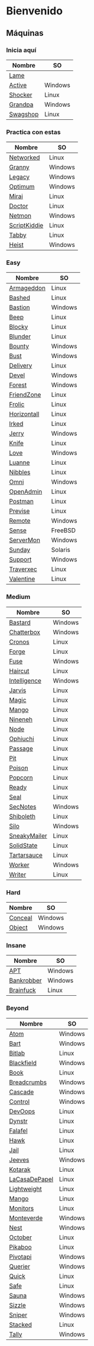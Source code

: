 # Bienvenido

## Máquinas

### Inicia aquí
|Nombre|SO|
|-----|-------|
|[Lame](./TJ_Null/01_Easy/Linux/Lame/index.md)|
|[Active](./TJ_Null/01_Easy/Windows/Active/index.md)|Windows|
|[Shocker](./TJ_Null/01_Easy/Linux/Shocker/index.md)|Linux|
|[Grandpa](./TJ_Null/01_Easy/Windows/Grandpa/index.md)|Windows|
|[Swagshop](./TJ_Null/01_Easy/Linux/Swagshop/index.md)|Linux|


### Practica con estas
|Nombre|SO|
|-----|-------|
|[Networked](./TJ_Null/01_Easy/Linux/Networked/index.md)|Linux|
|[Granny](./TJ_Null/01_Easy/Windows/Granny/index.md)|Windows|
|[Legacy](./TJ_Null/01_Easy/Windows/Legacy/index.md)|Windows|
|[Optimum](./TJ_Null/01_Easy/Windows/Optimum/index.md)|Windows|
|[Mirai](./TJ_Null/01_Easy/Linux/Mirai/index.md)|Linux|
|[Doctor](./TJ_Null/01_Easy/Linux/Doctor/index.md)|Linux|
|[Netmon](./TJ_Null/05_Beyond/Windows/Netmon/index.md)|Windows|
|[ScriptKiddie](./TJ_Null/01_Easy/Linux/ScriptKiddie/index.md)|Linux|
|[Tabby](./TJ_Null/01_Easy/Linux/Tabby/index.md)|Linux|
|[Heist](./TJ_Null/01_Easy/Linux/Tabby/index.md)|Windows|

### Easy
|Nombre|SO|
|-----|-------|
|[Armageddon](./TJ_Null/01_Easy/Linux/Armageddon/index.md)|Linux|
|[Bashed](./TJ_Null/01_Easy/Linux/Bashed/index.md)|Linux|
|[Bastion](./TJ_Null/01_Easy/Windows/Bastion/index.md)|Windows|
|[Beep](./TJ_Null/01_Easy/Linux/Beep/index.md)|Linux|
|[Blocky](./TJ_Null/01_Easy/Linux/Blocky/index.md)|Linux|
|[Blunder](./TJ_Null/01_Easy/Linux/Blunder/index.md)|Linux|
|[Bounty](./TJ_Null/01_Easy/Windows/Bounty/index.md)|Windows|
|[Bust](./TJ_Null/01_Easy/Windows/Bust/index.md)|Windows|
|[Delivery](./TJ_Null/01_Easy/Linux/Delivery/index.md)|Linux|
|[Devel](./TJ_Null/01_Easy/Windows/Devel/index.md)|Windows|
|[Forest](./TJ_Null/01_Easy/Windows/Forest/index.md)|Windows|
|[FriendZone](./TJ_Null/01_Easy/Linux/FriendZone/index.md)|Linux|
|[Frolic](./TJ_Null/01_Easy/Linux/Frolic/index.md)|Linux|
|[Horizontall](./TJ_Null/01_Easy/Linux/Horizontall/index.md)|Linux|
|[Irked](./TJ_Null/01_Easy/Linux/Irked/index.md)|Linux|
|[Jerry](./TJ_Null/01_Easy/Windows/Jerry/index.md)|Windows|
|[Knife](./TJ_Null/01_Easy/Linux/Knife/index.md)|Linux|
|[Love](./TJ_Null/01_Easy/Windows/Love/index.md)|Windows|
|[Luanne](./TJ_Null/01_Easy/Linux/Luanne/index.md)|Linux|
|[Nibbles](./TJ_Null/01_Easy/Linux/Nibbles/index.md)|Linux|
|[Omni](./TJ_Null/01_Easy/Windows/Omni/index.md)|Windows|
|[OpenAdmin](./TJ_Null/01_Easy/Linux/OpenAdmin/index.md)|Linux|
|[Postman](./TJ_Null/01_Easy/Linux/Postman/index.md)|Linux|
|[Previse](./TJ_Null/01_Easy/Linux/Previse/index.md)|Linux|
|[Remote](./TJ_Null/01_Easy/Windows/Remote/index.md)|Windows|
|[Sense](./TJ_Null/01_Easy/Linux/Sense/index.md)|FreeBSD|
|[ServerMon](./TJ_Null/01_Easy/Windows/ServerMon/index.md)|Windows|
|[Sunday](./TJ_Null/01_Easy/Linux/Sunday/index.md)|Solaris|
|[Support](./TJ_Null/01_Easy/Windows/Support/index.md)|Windows|
|[Traverxec](./TJ_Null/01_Easy/Linux/Traverxec/index.md)|Linux|
|[Valentine](./TJ_Null/01_Easy/Linux/Valentine/index.md)|Linux|


### Medium

|Nombre|SO|
|-----|-------|
|[Bastard](./TJ_Null/02_Medium/Windows/Bastard/index.md)|Windows|
|[Chatterbox](./TJ_Null/02_Medium/Windows/Chatterbox/index.md)|Windows|
|[Cronos](./TJ_Null/02_Medium/Linux/Cronos/index.md)|Linux|
|[Forge](./TJ_Null/02_Medium/Linux/Forge/index.md)|Linux|
|[Fuse](./TJ_Null/02_Medium/Windows/Fuse/index.md)|Windows|
|[Haircut](./TJ_Null/02_Medium/Linux/Haircut/index.md)|Linux|
|[Intelligence](./TJ_Null/02_Medium/Windows/Intelligence/index.md)|Windows|
|[Jarvis](./TJ_Null/02_Medium/Linux/Jarvis/index.md)|Linux|
|[Magic](./TJ_Null/02_Medium/Linux/Magic/index.md)|Linux|
|[Mango](./TJ_Null/02_Medium/Linux/Mango/index.md)|Linux|
|[Nineneh](./TJ_Null/02_Medium/Linux/Nineneh/index.md)|Linux|
|[Node](./TJ_Null/02_Medium/Linux/Node/index.md)|Linux|
|[Ophiuchi](./TJ_Null/02_Medium/Linux/Ophiuchi/index.md)|Linux|
|[Passage](./TJ_Null/02_Medium/Linux/Passage/index.md)|Linux|
|[Pit](./TJ_Null/02_Medium/Linux/Pit/index.md)|Linux|
|[Poison](./TJ_Null/02_Medium/Linux/Poison/index.md)|Linux|
|[Popcorn](./TJ_Null/02_Medium/Linux/Popcorn/index.md)|Linux|
|[Ready](./TJ_Null/02_Medium/Linux/Ready/index.md)|Linux|
|[Seal](./TJ_Null/02_Medium/Linux/Seal/index.md)|Linux|
|[SecNotes](./TJ_Null/02_Medium/Windows/SecNotes/index.md)|Windows|
|[Shiboleth](./TJ_Null/02_Medium/Linux/Shiboleth/index.md)|Linux|
|[Silo](./TJ_Null/02_Medium/Windows/Silo/index.md)|Windows|
|[SneakyMailer](./TJ_Null/02_Medium/Linux/SneakyMailer/index.md)|Linux|
|[SolidState](./TJ_Null/02_Medium/Linux/SolidState/index.md)|Linux|
|[Tartarsauce](./TJ_Null/02_Medium/Linux/Tartarsauce/index.md)|Linux|
|[Worker](./TJ_Null/02_Medium/Windows/Worker/index.md)|Windows|
|[Writer](./TJ_Null/02_Medium/Linux/Writer/index.md)|Linux|


### Hard

|Nombre|SO|
|-----|-------|
|[Conceal](./TJ_Null/03_Hard/Windows/Conceal/index.md)|Windows|
|[Object](./TJ_Null/03_Hard/Windows/Object/index.md)|Windows|

### Insane

|Nombre|SO|
|-----|-------|
|[APT](./TJ_Null/04_Insane/Windows/APT/index.md)|Windows|
|[Bankrobber](./TJ_Null/04_Insane/Windows/Bankrobber/index.md)|Windows|
|[Brainfuck](./TJ_Null/04_Insane/Linux/Brainfuck/index.md)|Linux|


### Beyond

|Nombre|SO|
|-----|-------|
|[Atom](./TJ_Null/05_Beyond/Windows/Atom/index.md)|Windows|
|[Bart](./TJ_Null/05_Beyond/Windows/Bart/index.md)|Windows|
|[Bitlab](./TJ_Null/05_Beyond/Linux/Bitlab/index.md)|Linux|
|[Blackfield](./TJ_Null/05_Beyond/Windows/Blackfield/index.md)|Windows|
|[Book](./TJ_Null/05_Beyond/Linux/Book/index.md)|Linux|
|[Breadcrumbs](./TJ_Null/05_Beyond/Windows/Breadcrumbs/index.md)|Windows|
|[Cascade](./TJ_Null/05_Beyond/Windows/Cascade/index.md)|Windows|
|[Control](./TJ_Null/05_Beyond/Windows/Control/index.md)|Windows|
|[DevOops](./TJ_Null/05_Beyond/Linux/DevOops/index.md)|Linux|
|[Dynstr](./TJ_Null/05_Beyond/Linux/Dynstr/index.md)|Linux|
|[Falafel](./TJ_Null/05_Beyond/Linux/Falafel/index.md)|Linux|
|[Hawk](./TJ_Null/05_Beyond/Linux/Hawk/index.md)|Linux|
|[Jail](./TJ_Null/05_Beyond/Linux/Jail/index.md)|Linux|
|[Jeeves](./TJ_Null/05_Beyond/Windows/Jeeves/index.md)|Windows|
|[Kotarak](./TJ_Null/05_Beyond/Linux/Kotarak/index.md)|Linux|
|[LaCasaDePapel](./TJ_Null/05_Beyond/Linux/LaCasaDePapel/index.md)|Linux|
|[Lightweight](./TJ_Null/05_Beyond/Linux/Lightweight/index.md)|Linux|
|[Mango](./TJ_Null/05_Beyond/Linux/Mango/index.md)|Linux|
|[Monitors](./TJ_Null/05_Beyond/Linux/Monitors/index.md)|Linux|
|[Monteverde](./TJ_Null/05_Beyond/Windows/Monteverde/index.md)|Windows|
|[Nest](./TJ_Null/05_Beyond/Windows/Nest/index.md)|Windows|
|[October](./TJ_Null/05_Beyond/Linux/October/index.md)|Linux|
|[Pikaboo](./TJ_Null/05_Beyond/Linux/Pikaboo/index.md)|Linux|	
|[Pivotapi](./TJ_Null/05_Beyond/Windows/Pivotapi/index.md)|Windows|
|[Querier](./TJ_Null/05_Beyond/Windows/Querier/index.md)|Windows|
|[Quick](./TJ_Null/05_Beyond/Linux/Quick/index.md)|Linux|
|[Safe](./TJ_Null/05_Beyond/Linux/Safe/index.md)|Linux|
|[Sauna](./TJ_Null/05_Beyond/Windows/Sauna/index.md)|Windows|
|[Sizzle](./TJ_Null/05_Beyond/Windows/Sizzle/index.md)|Windows|
|[Sniper](./TJ_Null/05_Beyond/Windows/Sniper/index.md)|Windows|
|[Stacked](./TJ_Null/05_Beyond/Linux/Stacked/index.md)|Linux|
|[Tally](./TJ_Null/05_Beyond/Windows/Tally/index.md)|Windows|
